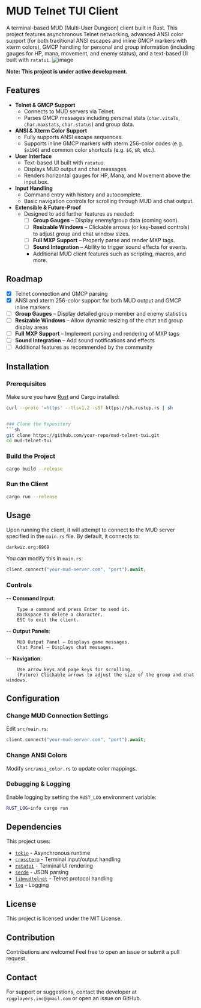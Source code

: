 # MUD Telnet TUI Client

A terminal-based MUD (Multi-User Dungeon) client built in Rust. This project features asynchronous Telnet networking, advanced ANSI color support (for both traditional ANSI escapes and inline GMCP markers with xterm colors), GMCP handling for personal and group information (including gauges for HP, mana, movement, and enemy status), and a text-based UI built with `ratatui`.
![image](https://github.com/user-attachments/assets/2cfdb262-9a54-466f-aec4-7d14d5348755)


**Note: This project is under active development.**

## Features

- **Telnet & GMCP Support**
  - Connects to MUD servers via Telnet.
  - Parses GMCP messages including personal stats (`char.vitals`, `char.maxstats`, `char.status`) and group data.
- **ANSI & Xterm Color Support**
  - Fully supports ANSI escape sequences.
  - Supports inline GMCP markers with xterm 256-color codes (e.g. `$x196`) and common color shortcuts (e.g. `$G`, `$R`, etc.).
- **User Interface**
  - Text-based UI built with `ratatui`.
  - Displays MUD output and chat messages.
  - Renders horizontal gauges for HP, Mana, and Movement above the input box.
- **Input Handling**
  - Command entry with history and autocomplete.
  - Basic navigation controls for scrolling through MUD and chat output.
- **Extensible & Future-Proof**
  - Designed to add further features as needed:
    - [ ] **Group Gauges** – Display enemy/group data (coming soon).
    - [ ] **Resizable Windows** – Clickable arrows (or key-based controls) to adjust group and chat window sizes.
    - [ ] **Full MXP Support** – Properly parse and render MXP tags.
    - [ ] **Sound Integration** – Ability to trigger sound effects for events.
    - Additional MUD client features such as scripting, macros, and more.

## Roadmap

- [x] Telnet connection and GMCP parsing  
- [x] ANSI and xterm 256-color support for both MUD output and GMCP inline markers  
- [ ] **Group Gauges** – Display detailed group member and enemy statistics  
- [ ] **Resizable Windows** – Allow dynamic resizing of the chat and group display areas  
- [ ] **Full MXP Support** – Implement parsing and rendering of MXP tags  
- [ ] **Sound Integration** – Add sound notifications and effects  
- [ ] Additional features as recommended by the community

## Installation

### Prerequisites
Make sure you have [Rust](https://www.rust-lang.org/tools/install) and Cargo installed:
```sh
curl --proto '=https' --tlsv1.2 -sSf https://sh.rustup.rs | sh


### Clone the Repository
```sh
git clone https://github.com/your-repo/mud-telnet-tui.git
cd mud-telnet-tui
```

### Build the Project
```sh
cargo build --release
```

### Run the Client
```sh
cargo run --release
```

## Usage

Upon running the client, it will attempt to connect to the MUD server specified in the `main.rs` file. By default, it connects to:
```
darkwiz.org:6969
```
You can modify this in `main.rs`:
```rust
client.connect("your-mud-server.com", "port").await;
```

### Controls

--    **Command Input**:

        Type a command and press Enter to send it.
        Backspace to delete a character.
        ESC to exit the client.
--    **Output Panels**:

        MUD Output Panel – Displays game messages.
        Chat Panel – Displays chat messages.
--    **Navigation**:

        Use arrow keys and page keys for scrolling.
        (Future) Clickable arrows to adjust the size of the group and chat windows.

## Configuration

### Change MUD Connection Settings
Edit `src/main.rs`:
```rust
client.connect("your-mud-server.com", "port").await;
```

### Change ANSI Colors
Modify `src/ansi_color.rs` to update color mappings.

### Debugging & Logging
Enable logging by setting the `RUST_LOG` environment variable:
```sh
RUST_LOG=info cargo run
```

## Dependencies
This project uses:
- [`tokio`](https://crates.io/crates/tokio) - Asynchronous runtime
- [`crossterm`](https://crates.io/crates/crossterm) - Terminal input/output handling
- [`ratatui`](https://crates.io/crates/ratatui) - Terminal UI rendering
- [`serde`](https://crates.io/crates/serde) - JSON parsing
- [`libmudtelnet`](https://crates.io/crates/libmudtelnet) - Telnet protocol handling
- [`log`](https://crates.io/crates/log) - Logging

## License
This project is licensed under the MIT License.

## Contribution
Contributions are welcome! Feel free to open an issue or submit a pull request.

## Contact
For support or suggestions, contact the developer at `rpgplayers.inc@gmail.com` or open an issue on GitHub.
